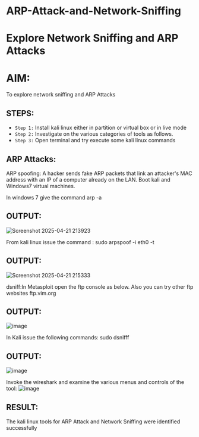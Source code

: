 # ARP-Attack-and-Network-Sniffing
# Explore Network Sniffing and ARP Attacks

# AIM:

To explore network sniffing and ARP Attacks

## STEPS:

- `Step 1:` Install kali linux either in partition or virtual box or in live mode
- `Step 2:` Investigate on the various categories of tools as follows.
-  `Step 3:` Open terminal and try execute some kali linux commands

## ARP Attacks:  
ARP spoofing: A hacker sends fake ARP packets that link an attacker's MAC address with an IP of a computer already on the LAN. 
Boot kali and Windows7 virtual machines.

In windows 7 give the command arp -a
## OUTPUT:
![Screenshot 2025-04-21 213923](https://github.com/user-attachments/assets/e6b26b4c-72b6-4cf1-94d4-5d5d51c6248e)




From kali linux issue the command :
sudo arpspoof -i eth0 -t <target system> <gateway>
## OUTPUT:
![Screenshot 2025-04-21 215333](https://github.com/user-attachments/assets/b55977c2-2258-4e9d-a00e-8ddd9d157a37)




 dsniff:In Metasploit open the ftp console as below. Also you can try other ftp websites ftp.vim.org
## OUTPUT:
![image](https://github.com/user-attachments/assets/ec879b8a-05e7-4caa-8799-45a816e0cf4c)



In Kali issue the following commands:
sudo dsnifff
## OUTPUT:
![image](https://github.com/user-attachments/assets/3f565d9f-68ab-42f1-a5c8-42fe04acefdd)


Invoke the wireshark and examine the various menus  and controls of the tool:
![image](https://github.com/user-attachments/assets/318671f8-6917-416c-858b-a8b7c6fff3c7)


## RESULT:
The kali linux tools for ARP Attack and Network Sniffing were identified successfully
